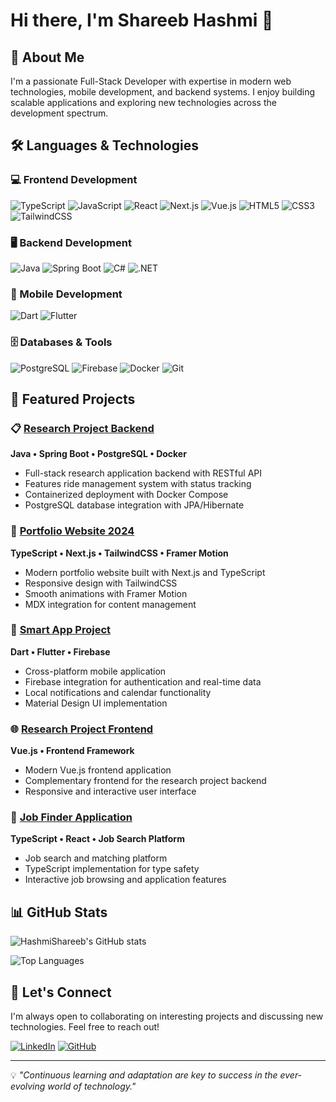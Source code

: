 # Hi there, I'm Shareeb Hashmi 👋

## 🚀 About Me

I'm a passionate Full-Stack Developer with expertise in modern web technologies, mobile development, and backend systems. I enjoy building scalable applications and exploring new technologies across the development spectrum.

## 🛠️ Languages & Technologies

### 💻 Frontend Development
![TypeScript](https://img.shields.io/badge/TypeScript-007ACC?style=for-the-badge&logo=typescript&logoColor=white)
![JavaScript](https://img.shields.io/badge/JavaScript-F7DF1E?style=for-the-badge&logo=javascript&logoColor=black)
![React](https://img.shields.io/badge/React-20232A?style=for-the-badge&logo=react&logoColor=61DAFB)
![Next.js](https://img.shields.io/badge/Next.js-000?style=for-the-badge&logo=nextdotjs&logoColor=white)
![Vue.js](https://img.shields.io/badge/Vue.js-35495E?style=for-the-badge&logo=vuedotjs&logoColor=4FC08D)
![HTML5](https://img.shields.io/badge/HTML5-E34F26?style=for-the-badge&logo=html5&logoColor=white)
![CSS3](https://img.shields.io/badge/CSS3-1572B6?style=for-the-badge&logo=css3&logoColor=white)
![TailwindCSS](https://img.shields.io/badge/Tailwind_CSS-38B2AC?style=for-the-badge&logo=tailwind-css&logoColor=white)

### 🖥️ Backend Development
![Java](https://img.shields.io/badge/Java-ED8B00?style=for-the-badge&logo=openjdk&logoColor=white)
![Spring Boot](https://img.shields.io/badge/Spring_Boot-F2F4F9?style=for-the-badge&logo=spring-boot)
![C#](https://img.shields.io/badge/C%23-239120?style=for-the-badge&logo=c-sharp&logoColor=white)
![.NET](https://img.shields.io/badge/.NET-5C2D91?style=for-the-badge&logo=.net&logoColor=white)

### 📱 Mobile Development
![Dart](https://img.shields.io/badge/Dart-0175C2?style=for-the-badge&logo=dart&logoColor=white)
![Flutter](https://img.shields.io/badge/Flutter-02569B?style=for-the-badge&logo=flutter&logoColor=white)

### 🗄️ Databases & Tools
![PostgreSQL](https://img.shields.io/badge/PostgreSQL-316192?style=for-the-badge&logo=postgresql&logoColor=white)
![Firebase](https://img.shields.io/badge/Firebase-039BE5?style=for-the-badge&logo=Firebase&logoColor=white)
![Docker](https://img.shields.io/badge/Docker-2CA5E0?style=for-the-badge&logo=docker&logoColor=white)
![Git](https://img.shields.io/badge/Git-F05032?style=for-the-badge&logo=git&logoColor=white)

## 🎯 Featured Projects

### 📋 [Research Project Backend](https://github.com/HashmiShareeb/researchproject_backend)
**Java • Spring Boot • PostgreSQL • Docker**
- Full-stack research application backend with RESTful API
- Features ride management system with status tracking
- Containerized deployment with Docker Compose
- PostgreSQL database integration with JPA/Hibernate

### 🎨 [Portfolio Website 2024](https://github.com/HashmiShareeb/my_portfolio_24)
**TypeScript • Next.js • TailwindCSS • Framer Motion**
- Modern portfolio website built with Next.js and TypeScript
- Responsive design with TailwindCSS
- Smooth animations with Framer Motion
- MDX integration for content management

### 📱 [Smart App Project](https://github.com/HashmiShareeb/smartapp_project24)
**Dart • Flutter • Firebase**
- Cross-platform mobile application
- Firebase integration for authentication and real-time data
- Local notifications and calendar functionality
- Material Design UI implementation

### 🌐 [Research Project Frontend](https://github.com/HashmiShareeb/researchproject_shareebhashmi_frontend)
**Vue.js • Frontend Framework**
- Modern Vue.js frontend application
- Complementary frontend for the research project backend
- Responsive and interactive user interface

### 💼 [Job Finder Application](https://github.com/HashmiShareeb/JobFinderApp)
**TypeScript • React • Job Search Platform**
- Job search and matching platform
- TypeScript implementation for type safety
- Interactive job browsing and application features

## 📊 GitHub Stats

![HashmiShareeb's GitHub stats](https://github-readme-stats.vercel.app/api?username=HashmiShareeb&show_icons=true&theme=radical)

![Top Languages](https://github-readme-stats.vercel.app/api/top-langs/?username=HashmiShareeb&layout=compact&theme=radical)

## 🤝 Let's Connect

I'm always open to collaborating on interesting projects and discussing new technologies. Feel free to reach out!

[![LinkedIn](https://img.shields.io/badge/LinkedIn-0077B5?style=for-the-badge&logo=linkedin&logoColor=white)](https://linkedin.com/in/shareeb-hashmi)
[![GitHub](https://img.shields.io/badge/GitHub-100000?style=for-the-badge&logo=github&logoColor=white)](https://github.com/HashmiShareeb)

---

💡 *"Continuous learning and adaptation are key to success in the ever-evolving world of technology."*